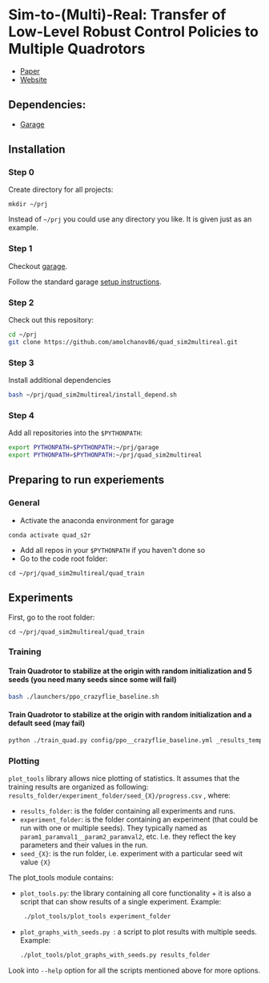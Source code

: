 # Sim-to-(Multi)-Real: Transfer of Low-Level Robust Control Policies to Multiple Quadrotors
- [Paper](https://arxiv.org/abs/1903.04628)
- [Website](https://sites.google.com/view/sim-to-multi-quad)

## Dependencies:
- [Garage](https://github.com/rlworkgroup/garage/)

## Installation
### Step 0
Create directory for all projects:
```
mkdir ~/prj
```
Instead of `~/prj` you could use any directory you like. It is given just as an example.

### Step 1
Checkout [garage](https://github.com/rlworkgroup/garage/).

Follow the standard garage [setup instructions](http://rlgarage.readthedocs.io/en/latest/user/installation.html).

### Step 2
Check out this repository:
```sh
cd ~/prj
git clone https://github.com/amolchanov86/quad_sim2multireal.git
```

### Step 3 
Install additional dependencies
```sh
bash ~/prj/quad_sim2multireal/install_depend.sh
```

### Step 4
Add all repositories into the `$PYTHONPATH`:
```sh
export PYTHONPATH=$PYTHONPATH:~/prj/garage
export PYTHONPATH=$PYTHONPATH:~/prj/quad_sim2multireal
```


## Preparing to run experiements 

### General
- Activate the anaconda environment for garage
```
conda activate quad_s2r
```
- Add all repos in your `$PYTHONPATH` if you haven't done so
- Go to the code root folder:
```
cd ~/prj/quad_sim2multireal/quad_train
```

## Experiments

First, go to the root folder:
```
cd ~/prj/quad_sim2multireal/quad_train
```

### Training 

#### Train Quadrotor to stabilize at the origin with random initialization and 5 seeds (you need many seeds since some will fail)
```sh
bash ./launchers/ppo_crazyflie_baseline.sh
```

#### Train Quadrotor to stabilize at the origin with random initialization and a default seed (may fail)
```sh
python ./train_quad.py config/ppo__crazyflie_baseline.yml _results_temp/ppo_crazyflie_baseline/seed_001
```

### Plotting
`plot_tools` library allows nice plotting of statistics.
It assumes that the training results are organized as following: `results_folder/experiment_folder/seed_{X}/progress.csv` , where:
- `results_folder`: is the folder containing all experiments and runs.
- `experiment_folder`: is the folder containing an experiment (that could be run with one or multiple seeds). 
  They typically named as `param1_paramval1__param2_paramval2`, etc. I.e. they reflect the key parameters and their values in the run.
- `seed_{X}`: is the run folder, i.e. experiment with a particular seed wit value `{X}`

The plot_tools module contains:
- `plot_tools.py`: the library containing all core functionality + it is also a script that can show results of a single experiment. Example:
   ```sh
    ./plot_tools/plot_tools experiment_folder
   ```
- `plot_graphs_with_seeds.py `: a script to plot results with multiple seeds. Example:
   ```sh
   ./plot_tools/plot_graphs_with_seeds.py results_folder
   ```

Look into `--help` option for all the scripts mentioned above for more options.